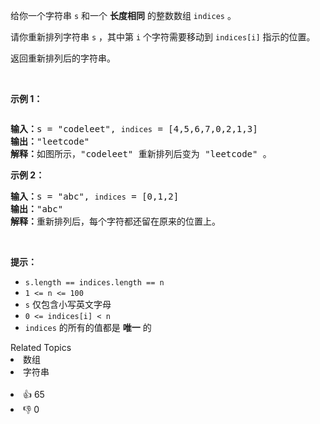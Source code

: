 <p>给你一个字符串 <code>s</code> 和一个 <strong>长度相同</strong> 的整数数组 <code>indices</code> 。</p>

<p>请你重新排列字符串 <code>s</code> ，其中第 <code>i</code> 个字符需要移动到 <code>indices[i]</code> 指示的位置。</p>

<p>返回重新排列后的字符串。</p>

<p>&nbsp;</p>

<p><strong>示例 1：</strong></p>

<p><img alt="" src="https://assets.leetcode-cn.com/aliyun-lc-upload/uploads/2020/07/26/q1.jpg" /></p>

<pre>
<strong>输入：</strong>s = "codeleet", <span><code>indices</code></span> = [4,5,6,7,0,2,1,3]
<strong>输出：</strong>"leetcode"
<strong>解释：</strong>如图所示，"codeleet" 重新排列后变为 "leetcode" 。
</pre>

<p><strong>示例 2：</strong></p>

<pre>
<strong>输入：</strong>s = "abc", <span><code>indices</code></span> = [0,1,2]
<strong>输出：</strong>"abc"
<strong>解释：</strong>重新排列后，每个字符都还留在原来的位置上。
</pre>

<p>&nbsp;</p>

<p><strong>提示：</strong></p>

<ul> 
 <li><code>s.length == indices.length == n</code></li> 
 <li><code>1 &lt;= n &lt;= 100</code></li> 
 <li><code>s</code> 仅包含小写英文字母</li> 
 <li><code>0 &lt;= indices[i] &lt;&nbsp;n</code></li> 
 <li><code>indices</code> 的所有的值都是 <strong>唯一</strong> 的</li> 
</ul>

<div><div>Related Topics</div><div><li>数组</li><li>字符串</li></div></div><br><div><li>👍 65</li><li>👎 0</li></div>